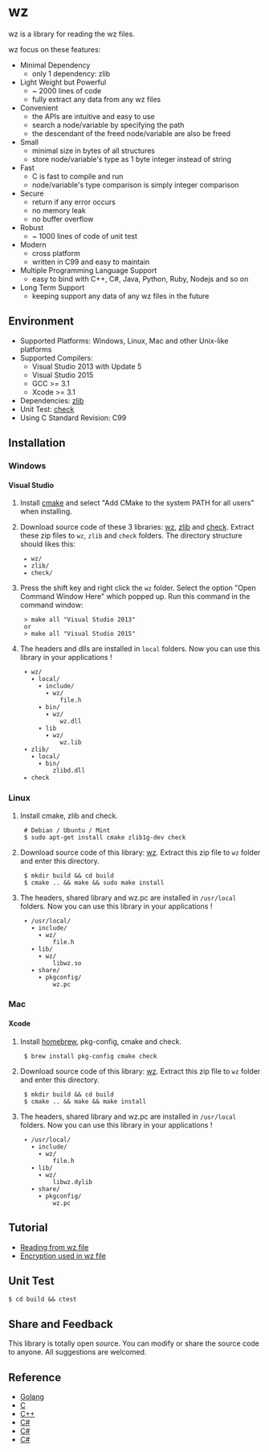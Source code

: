 # wz

wz is a library for reading the wz files.

wz focus on these features:

* Minimal Dependency
    * only 1 dependency: zlib
* Light Weight but Powerful
    * ~ 2000 lines of code
    * fully extract any data from any wz files
* Convenient
    * the APIs are intuitive and easy to use
    * search a node/variable by specifying the path
    * the descendant of the freed node/variable are also be freed
* Small
    * minimal size in bytes of all structures
    * store node/variable's type as 1 byte integer instead of string
* Fast
    * C is fast to compile and run
    * node/variable's type comparison is simply integer comparison
* Secure
    * return if any error occurs
    * no memory leak
    * no buffer overflow
* Robust
    * ~ 1000 lines of code of unit test
* Modern
    * cross platform
    * written in C99 and easy to maintain
* Multiple Programming Language Support
    * easy to bind with C++, C#, Java, Python, Ruby, Nodejs and so on
* Long Term Support
    * keeping support any data of any wz files in the future

## Environment

* Supported Platforms: Windows, Linux, Mac and other Unix-like platforms
* Supported Compilers:
    * Visual Studio 2013 with Update 5
    * Visual Studio 2015
    * GCC >= 3.1
    * Xcode >= 3.1
* Dependencies: [zlib](http://www.zlib.net/)
* Unit Test: [check](https://libcheck.github.io/check/)
* Using C Standard Revision: C99

## Installation

### Windows

#### Visual Studio

1. Install [cmake](https://cmake.org/download/) and select "Add CMake to the system PATH for all users" when installing.

2. Download source code of these 3 libraries: [wz](https://github.com/xsoameix/wz/archive/master.zip), [zlib](http://www.zlib.net/) and [check](https://github.com/libcheck/check/archive/master.zip). Extract these zip files to `wz`, `zlib` and `check` folders. The directory structure should likes this:

        ▸ wz/
        ▸ zlib/
        ▸ check/

3. Press the shift key and right click the `wz` folder. Select the option "Open Command Window Here" which popped up. Run this command in the command window:

        > make all "Visual Studio 2013"
        or
        > make all "Visual Studio 2015"

4. The headers and dlls are installed in `local` folders. Now you can use this library in your applications !

        ▾ wz/
          ▾ local/
            ▾ include/
              ▾ wz/
                  file.h
            ▾ bin/
              ▾ wz/
                  wz.dll
            ▾ lib
              ▾ wz/
                  wz.lib
        ▾ zlib/
          ▾ local/
            ▾ bin/
                zlibd.dll
        ▸ check

### Linux

1. Install cmake, zlib and check.

        # Debian / Ubuntu / Mint
        $ sudo apt-get install cmake zlib1g-dev check

2. Download source code of this library: [wz](https://github.com/xsoameix/wz/archive/master.zip). Extract this zip file to `wz` folder and enter this directory.

        $ mkdir build && cd build
        $ cmake .. && make && sudo make install

3. The headers, shared library and wz.pc are installed in `/usr/local` folders. Now you can use this library in your applications !

        ▾ /usr/local/
          ▾ include/
            ▾ wz/
                file.h
          ▾ lib/
            ▾ wz/
                libwz.so
          ▾ share/
            ▾ pkgconfig/
                wz.pc

### Mac

#### Xcode

1. Install [homebrew](http://brew.sh/), pkg-config, cmake and check.

        $ brew install pkg-config cmake check

2. Download source code of this library: [wz](https://github.com/xsoameix/wz/archive/master.zip). Extract this zip file to `wz` folder and enter this directory.

        $ mkdir build && cd build
        $ cmake .. && make && make install

3. The headers, shared library and wz.pc are installed in `/usr/local` folders. Now you can use this library in your applications !

        ▾ /usr/local/
          ▾ include/
            ▾ wz/
                file.h
          ▾ lib/
            ▾ wz/
                libwz.dylib
          ▾ share/
            ▾ pkgconfig/
                wz.pc

## Tutorial

* [Reading from wz file](https://github.com/xsoameix/wz/wiki/Reading-from-wz-file)
* [Encryption used in wz file](https://github.com/xsoameix/wz/wiki/Encryption-used-in-wz-file)

## Unit Test

    $ cd build && ctest

## Share and Feedback

This library is totally open source. You can modify or share the source code to anyone. All suggestions are welcomed.

## Reference

* [Golang](https://github.com/diamondo25/go-wz/blob/master/directory.go)
* [C](https://code.google.com/p/cmsc/source/browse/trunk/wzlibc/wzlibc.c)
* [C++](https://github.com/NoLifeDev/NoLifeStory/blob/master/src/wz/wzmain.cpp)
* [C#](https://github.com/haha01haha01/MapleLib/blob/master/WzLib/WzFile.cs)
* [C#](https://github.com/Kagamia/WzComparerR2/blob/master/WzComparerR2.WzLib/Wz_Sound.cs)
* [C#](https://github.com/angelsl/ms-reWZ/blob/master/WZProperties/WZAudioProperty.cs)
